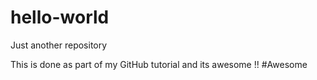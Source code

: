 # hello-world
Just another repository 

This is done as part of my GitHub tutorial and its awesome !!
#Awesome
